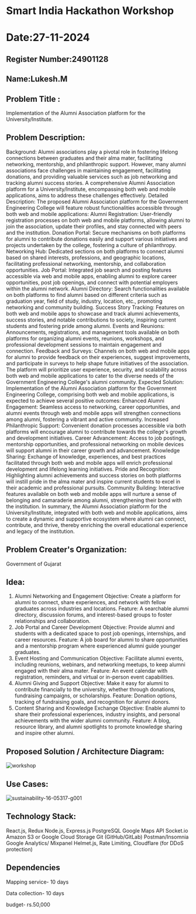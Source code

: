 # Smart India Hackathon Workshop
# Date:27-11-2024
## Register Number:24901128
## Name:Lukesh.M
## Problem Title :
Implementation of the Alumni Association platform for the University/Institute.
## Problem Description:
Background: Alumni associations play a pivotal role in fostering lifelong connections between graduates and their alma mater, facilitating networking, mentorship, and philanthropic support. However, many alumni associations face challenges in maintaining engagement, facilitating donations, and providing valuable services such as job networking and tracking alumni success stories. A comprehensive Alumni Association platform for a University/Institute, encompassing both web and mobile applications, aims to address these challenges effectively. Detailed Description: The proposed Alumni Association platform for the Government Engineering College will feature robust functionalities accessible through both web and mobile applications: Alumni Registration: User-friendly registration processes on both web and mobile platforms, allowing alumni to join the association, update their profiles, and stay connected with peers and the institution. Donation Portal: Secure mechanisms on both platforms for alumni to contribute donations easily and support various initiatives and projects undertaken by the college, fostering a culture of philanthropy. Networking Hub: Dedicated sections on both platforms to connect alumni based on shared interests, professions, and geographic locations, facilitating professional networking, mentorship, and collaboration opportunities. Job Portal: Integrated job search and posting features accessible via web and mobile apps, enabling alumni to explore career opportunities, post job openings, and connect with potential employers within the alumni network. Alumni Directory: Search functionalities available on both platforms to find alumni based on different criteria such as graduation year, field of study, industry, location, etc., promoting networking and community building. Success Story Tracking: Features on both web and mobile apps to showcase and track alumni achievements, success stories, and notable contributions to society, inspiring current students and fostering pride among alumni. Events and Reunions: Announcements, registrations, and management tools available on both platforms for organizing alumni events, reunions, workshops, and professional development sessions to maintain engagement and connection. Feedback and Surveys: Channels on both web and mobile apps for alumni to provide feedback on their experiences, suggest improvements, and participate in surveys to help shape future initiatives of the association. The platform will prioritize user experience, security, and scalability across both web and mobile applications to cater to the diverse needs of the Government Engineering College's alumni community. Expected Solution: Implementation of the Alumni Association platform for the Government Engineering College, comprising both web and mobile applications, is expected to achieve several positive outcomes: Enhanced Alumni Engagement: Seamless access to networking, career opportunities, and alumni events through web and mobile apps will strengthen connections among alumni, fostering a vibrant and active community. Increased Philanthropic Support: Convenient donation processes accessible via both platforms will encourage alumni to contribute towards the college's growth and development initiatives. Career Advancement: Access to job postings, mentorship opportunities, and professional networking on mobile devices will support alumni in their career growth and advancement. Knowledge Sharing: Exchange of knowledge, experiences, and best practices facilitated through both web and mobile apps will enrich professional development and lifelong learning initiatives. Pride and Recognition: Highlighting alumni achievements and success stories on both platforms will instill pride in the alma mater and inspire current students to excel in their academic and professional pursuits. Community Building: Interactive features available on both web and mobile apps will nurture a sense of belonging and camaraderie among alumni, strengthening their bond with the institution. In summary, the Alumni Association platform for the University/Institute, integrated with both web and mobile applications, aims to create a dynamic and supportive ecosystem where alumni can connect, contribute, and thrive, thereby enriching the overall educational experience and legacy of the institution.

## Problem Creater's Organization:
Government of Gujarat
## Idea:
1. Alumni Networking and Engagement
Objective: Create a platform for alumni to connect, share experiences, and network with fellow graduates across industries and locations.
Feature: A searchable alumni directory, discussion forums, and interest-based groups to foster relationships and collaboration.
2. Job Portal and Career Development
Objective: Provide alumni and students with a dedicated space to post job openings, internships, and career resources.
Feature: A job board for alumni to share opportunities and a mentorship program where experienced alumni guide younger graduates.
3. Event Hosting and Communication
Objective: Facilitate alumni events, including reunions, webinars, and networking meetups, to keep alumni engaged with their alma mater.
Feature: An event calendar with registration, reminders, and virtual or in-person event capabilities.
4. Alumni Giving and Support
Objective: Make it easy for alumni to contribute financially to the university, whether through donations, fundraising campaigns, or scholarships.
Feature: Donation options, tracking of fundraising goals, and recognition for alumni donors.
5. Content Sharing and Knowledge Exchange
Objective: Enable alumni to share their professional experiences, industry insights, and personal achievements with the wider alumni community.
Feature: A blog, resource library, and alumni spotlights to promote knowledge sharing and inspire other alumni.



## Proposed Solution / Architecture Diagram:
![workshop](https://github.com/user-attachments/assets/a772a613-4ebb-430c-9d63-574ded06f5ba)


## Use Cases:
![sustainability-16-05317-g001](https://github.com/user-attachments/assets/063f814d-d940-492d-8493-13f8f0270c3b)



## Technology Stack:
React.js, Redux
Node.js, Express.js
PostgreSQL 
Google Maps API
Socket.io
Amazon S3 or Google Cloud Storage
Git (GitHub/GitLab)
Postman/Insomnia
Google Analytics/ Mixpanel
Helmet.js, Rate Limiting, Cloudflare (for DDoS protection)

## Dependencies
Mapping service- 10 days

Data collection- 10 days

budget- rs.50,000

